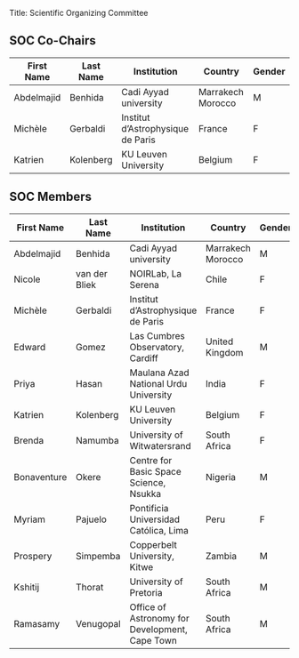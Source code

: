 Title: Scientific Organizing Committee

## SOC Co-Chairs
First Name | Last Name | Institution | Country | Gender
-----------|-----------|-------------|---------|--------
Abdelmajid | Benhida | Cadi Ayyad university | Marrakech Morocco | M
Michèle | Gerbaldi | Institut d’Astrophysique de Paris | France | F
Katrien | Kolenberg | KU Leuven University | Belgium | F

## SOC Members
First Name | Last Name | Institution | Country | Gender
-----------|-----------|-------------|---------|--------
Abdelmajid | Benhida | Cadi Ayyad university | Marrakech Morocco | M
Nicole | van der Bliek | NOIRLab, La Serena | Chile | F
Michèle | Gerbaldi | Institut d’Astrophysique de Paris | France | F
Edward | Gomez | Las Cumbres Observatory, Cardiff | United Kingdom | M
Priya | Hasan | Maulana Azad National Urdu University | India | F
Katrien | Kolenberg | KU Leuven University | Belgium | F
Brenda | Namumba | University of Witwatersrand | South Africa | F
Bonaventure | Okere | Centre for Basic Space Science, Nsukka | Nigeria | M
Myriam | Pajuelo | Pontificia Universidad Católica, Lima | Peru | F
Prospery | Simpemba | Copperbelt University, Kitwe | Zambia | M
Kshitij | Thorat | University of Pretoria | South Africa | M
Ramasamy | Venugopal | Office of Astronomy for Development, Cape Town | South Africa | M